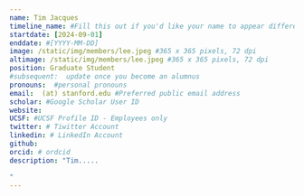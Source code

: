 ```yaml
---
name: Tim Jacques
timeline_name: #Fill this out if you'd like your name to appear differently on the Timeline.
startdate: [2024-09-01]
enddate: #[YYYY-MM-DD]
image: /static/img/members/lee.jpeg #365 x 365 pixels, 72 dpi
altimage: /static/img/members/lee.jpeg #365 x 365 pixels, 72 dpi
position: Graduate Student 
#subsequent:  update once you become an alumnus
pronouns:  #personal pronouns
email:  (at) stanford.edu #Preferred public email address
scholar: #Google Scholar User ID
website:
UCSF: #UCSF Profile ID - Employees only
twitter: # Tiwitter Account
linkedin: # LinkedIn Account
github: 
orcid: # ordcid 
description: "Tim..... 

"
---
```

